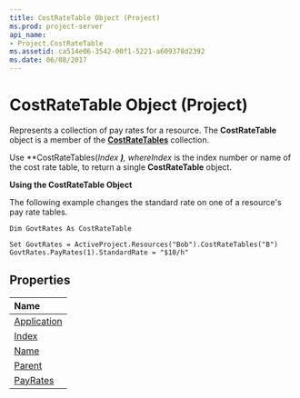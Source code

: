 ```yaml
---
title: CostRateTable Object (Project)
ms.prod: project-server
api_name:
- Project.CostRateTable
ms.assetid: ca514e06-3542-00f1-5221-a609378d2392
ms.date: 06/08/2017
---
```



# CostRateTable Object (Project)


 

Represents a collection of pay rates for a resource. The  **CostRateTable** object is a member of the **[CostRateTables](costratetables-object-project.md)** collection.
 
Use  **CostRateTables(***Index* **)**, where*Index* is the index number or name of the cost rate table, to return a single **CostRateTable** object.
 
 **Using the CostRateTable Object**
 
The following example changes the standard rate on one of a resource's pay rate tables. 
 



```
Dim GovtRates As CostRateTable 
 
Set GovtRates = ActiveProject.Resources("Bob").CostRateTables("B") 
GovtRates.PayRates(1).StandardRate = "$10/h"
```


## Properties



|**Name**|
|:-----|
|[Application](costratetable-application-property-project.md)|
|[Index](costratetable-index-property-project.md)|
|[Name](costratetable-name-property-project.md)|
|[Parent](costratetable-parent-property-project.md)|
|[PayRates](costratetable-payrates-property-project.md)|


